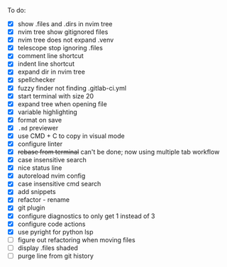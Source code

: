 To do:
- [x] show .files and .dirs in nvim tree 
- [x] nvim tree show gitignored files 
- [x] nvim tree does not expand .venv  
- [x] telescope stop ignoring .files  
- [x] comment line shortcut 
- [x] indent line shortcut 
- [x] expand dir in nvim tree
- [x] spellchecker 
- [x] fuzzy finder not finding .gitlab-ci.yml
- [x] start terminal with size 20
- [x] expand tree when opening file
- [x] variable highlighting
- [x] format on save
- [x] `.md` previewer
- [x] use CMD + C to copy in visual mode
- [x] configure linter
- [x] ~~rebase from terminal~~ can't be done; now using multiple tab workflow
- [x] case insensitive search 
- [x] nice status line
- [x] autoreload nvim config
- [x] case insensitive cmd search
- [x] add snippets
- [x] refactor - rename
- [x] git plugin
- [x] configure diagnostics to only get 1 instead of 3
- [x] configure code actions
- [x] use pyright for python lsp
- [ ] figure out refactoring when moving files
- [ ] display .files shaded
- [ ] purge line from git history
